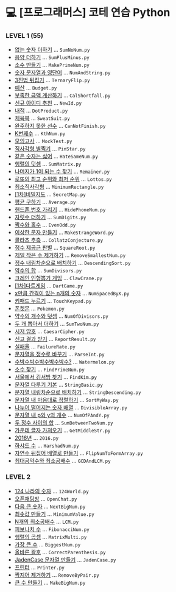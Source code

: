 # 💻 [프로그래머스] 코테 연습 Python

### LEVEL 1 (55)
-  [없는 숫자 더하기](https://programmers.co.kr/learn/courses/30/lessons/86051) ... `SumNoNum.py`
-  [음양 더하기](https://programmers.co.kr/learn/courses/30/lessons/76501) ... `SumPlusMinus.py`
-  [소수 만들기](https://programmers.co.kr/learn/courses/30/lessons/12977) ... `MakePrimeNum.py`
-  [숫자 문자열과 영단어](https://programmers.co.kr/learn/courses/30/lessons/81301) ... `NumAndString.py`
-  [3진법 뒤집기](https://programmers.co.kr/learn/courses/30/lessons/68935) ... `TernaryFlip.py`
-  [예산](https://programmers.co.kr/learn/courses/30/lessons/12982) ... `Budget.py`
-  [부족한 금액 계산하기](https://programmers.co.kr/learn/courses/30/lessons/82612) ... `CalShortfall.py`
-  [신규 아이디 추천](https://programmers.co.kr/learn/courses/30/lessons/72410) ... `NewId.py`
-  [내적](https://programmers.co.kr/learn/courses/30/lessons/70128) ... `DotProduct.py`
-  [체육복](https://programmers.co.kr/learn/courses/30/lessons/42862) ... `SweatSuit.py`
-  [완주하지 못한 선수](https://programmers.co.kr/learn/courses/30/lessons/42576) ... `CanNotFinish.py`
-  [K번째수](https://programmers.co.kr/learn/courses/30/lessons/42748) ... `KthNum.py`
-  [모의고사](https://programmers.co.kr/learn/courses/30/lessons/42840) ... `MockTest.py`
-  [직사각형 별찍기](https://programmers.co.kr/learn/courses/30/lessons/12969) ... `PinStar.py`
-  [같은 숫자는 싫어](https://programmers.co.kr/learn/courses/30/lessons/12906) ... `HateSameNum.py`
-  [행렬의 덧셈](https://programmers.co.kr/learn/courses/30/lessons/12950) ... `SumMatrix.py`
-  [나머지가 1이 되는 수 찾기](https://programmers.co.kr/learn/courses/30/lessons/87389) ... `Remainer.py`
-  [로또의 최고 순위와 최저 순위](https://programmers.co.kr/learn/courses/30/lessons/77484) ... `Lottos.py`
-  [최소직사각형](https://programmers.co.kr/learn/courses/30/lessons/86491) ... `MinimumRectangle.py`
-  [[1차]비밀지도](https://programmers.co.kr/learn/courses/30/lessons/17681) ... `SecretMap.py`
-  [평균 구하기](https://programmers.co.kr/learn/courses/30/lessons/12944) ... `Average.py`
-  [핸드폰 번호 가리기](https://programmers.co.kr/learn/courses/30/lessons/12948) ... `HidePhoneNum.py`
-  [자릿수 더하기](https://programmers.co.kr/learn/courses/30/lessons/12931) ... `SumDigits.py`
-  [짝수와 홀수](https://programmers.co.kr/learn/courses/30/lessons/12937) ... `EvenOdd.py`
-  [이상한 문자 만들기](https://programmers.co.kr/learn/courses/30/lessons/12930) ... `MakeStrangeWord.py`
-  [콜라츠 추측](https://programmers.co.kr/learn/courses/30/lessons/12943) ... `CollatzConjecture.py`
-  [정수 제곱근 판별](https://programmers.co.kr/learn/courses/30/lessons/12934) ... `SquareRoot.py`
-  [제일 작은 수 제거하기](https://programmers.co.kr/learn/courses/30/lessons/12935) ... `RemoveSmallestNum.py`
-  [정수 내림차순으로 배치하기](https://programmers.co.kr/learn/courses/30/lessons/12933) ... `DescendingSort.py`
-  [약수의 합](https://programmers.co.kr/learn/courses/30/lessons/12928) ... `SumDivisors.py`
-  [크레인 인형뽑기 게임](https://programmers.co.kr/learn/courses/30/lessons/64061) ... `ClawCrane.py`
-  [[1차]다트게임](https://programmers.co.kr/learn/courses/30/lessons/17682) ... `DartGame.py`
-  [x만큼 간격이 있는 n개의 숫자](https://programmers.co.kr/learn/courses/30/lessons/12954) ... `NumSpacedByX.py`
-  [키패드 누르기](https://programmers.co.kr/learn/courses/30/lessons/67256) ... `TouchKeypad.py`
-  [폰켓몬](https://programmers.co.kr/learn/courses/30/lessons/1845) ... `Pokemon.py`
-  [약수의 개수와 덧셈](https://programmers.co.kr/learn/courses/30/lessons/77884) ... `NumOfDivisors.py`
-  [두 개 뽑아서 더하기](https://programmers.co.kr/learn/courses/30/lessons/68644) ... `SumTwoNum.py`
-  [시저 암호](https://programmers.co.kr/learn/courses/30/lessons/12926) ... `CaesarCipher.py`
-  [신고 결과 받기](https://programmers.co.kr/learn/courses/30/lessons/92334) ... `ReportResult.py`
-  [실패율](https://programmers.co.kr/learn/courses/30/lessons/42889) ... `FailureRate.py`
-  [문자열을 정수로 바꾸기](https://programmers.co.kr/learn/courses/30/lessons/12925) ... `ParseInt.py`
-  [수박수박수박수박수박수?](https://programmers.co.kr/learn/courses/30/lessons/12922) ... `Watermelon.py`
-  [소수 찾기](https://programmers.co.kr/learn/courses/30/lessons/12921) ... `FindPrimeNum.py`
-  [서울에서 김서방 찾기](https://programmers.co.kr/learn/courses/30/lessons/12919) ... `FindKim.py`
-  [문자열 다루기 기본](https://programmers.co.kr/learn/courses/30/lessons/12918) ... `StringBasic.py`
-  [문자열 내림차순으로 배치하기](https://programmers.co.kr/learn/courses/30/lessons/12917) ... `StringDescending.py`
-  [문자열 내 마음대로 정렬하기](https://programmers.co.kr/learn/courses/30/lessons/12915) ... `SortMyWay.py`
-  [나누어 떨어지는 숫자 배열](https://programmers.co.kr/learn/courses/30/lessons/12910) ... `DivisibleArray.py`
-  [문자열 내 p와 y의 개수](https://programmers.co.kr/learn/courses/30/lessons/12916) ... `NumOfPAndY.py`
-  [두 정수 사이의 합](https://programmers.co.kr/learn/courses/30/lessons/12912) ... `SumBetweenTwoNum.py`
-  [가운데 글자 가져오기](https://programmers.co.kr/learn/courses/30/lessons/12903) ... `GetMiddleStr.py`
-  [2016년](https://programmers.co.kr/learn/courses/30/lessons/12901) ... `2016.py`
-  [하샤드 수](https://programmers.co.kr/learn/courses/30/lessons/12947) ... `HarshadNum.py`
-  [자연수 뒤집어 배열로 만들기](https://programmers.co.kr/learn/courses/30/lessons/12932) ... `FlipNumToFormArray.py`
-  [최대공약수와 최소공배수](https://programmers.co.kr/learn/courses/30/lessons/12940) ... `GCDAndLCM.py`

### LEVEL 2
-  [124 나라의 숫자](https://programmers.co.kr/learn/courses/30/lessons/12899) ... `124World.py`
-  [오픈채팅방](https://programmers.co.kr/learn/courses/30/lessons/42888) ... `OpenChat.py`
-  [다음 큰 숫자](https://programmers.co.kr/learn/courses/30/lessons/12911) ... `NextBigNum.py`
-  [최솟값 만들기](https://programmers.co.kr/learn/courses/30/lessons/12941) ... `MinimumValue.py`
-  [N개의 최소공배수](https://programmers.co.kr/learn/courses/30/lessons/12953) ... `LCM.py`
-  [피보나치 수](https://programmers.co.kr/learn/courses/30/lessons/12945) ... `FibonacciNum.py`
-  [행렬의 곱셈](https://programmers.co.kr/learn/courses/30/lessons/12949) ... `MatrixMulti.py`
-  [가장 큰 수](https://programmers.co.kr/learn/courses/30/lessons/42746) ... `BiggestNum.py`
-  [올바른 괄호](https://programmers.co.kr/learn/courses/30/lessons/12909) ... `CorrectParenthesis.py`
-  [JadenCase 문자열 만들기](https://programmers.co.kr/learn/courses/30/lessons/12951) ... `JadenCase.py`
-  [프린터](https://programmers.co.kr/learn/courses/30/lessons/42587) ... `Printer.py`
-  [짝지어 제거하기](https://programmers.co.kr/learn/courses/30/lessons/12973) ... `RemoveByPair.py`
-  [큰 수 만들기](https://programmers.co.kr/learn/courses/30/lessons/42883) ... `MakeBigNum.py`
